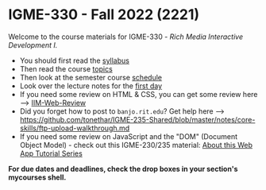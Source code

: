 # IGME-330 - Fall 2022 (2221)
Welcome to the course materials for IGME-330 - *Rich Media Interactive Development I.*
- You should first read the [syllabus](syllabus.md)
- Then read the course [topics](topics.md)
- Then look at the semester course [schedule](schedule.md)
- Look over the lecture notes for the [first day](./weekly/01A.md)
- If you need some review on HTML & CSS, you can get some review here --> [IIM-Web-Review](https://github.com/tonethar/IGME-230-Master/tree/master/IIM-Web-Review)
- Did you forget how to post to `banjo.rit.edu`? Get help here --> https://github.com/tonethar/IGME-235-Shared/blob/master/notes/core-skills/ftp-upload-walkthrough.md
- If you need some review on JavaScript and the "DOM" (Document Object Model) - check out this IGME-230/235 material: [About this Web App Tutorial Series](https://github.com/tonethar/IGME-230-Master/blob/master/notes/web-apps-0.md)

**For due dates and deadlines, check the drop boxes in your section's mycourses shell.**
